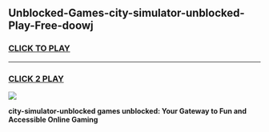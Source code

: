 
## Unblocked-Games-city-simulator-unblocked-Play-Free-doowj
<h3>
<a href="https://premium76.site?title=city-simulator-unblocked&ref=23A">CLICK TO PLAY</a></h3>
<hr>

<h3>
<a href="https://premium76.site?title=city-simulator-unblocked&ref=23A">CLICK 2 PLAY</a>
  
</h3>

<a href="https://premium76.site?title=city-simulator-unblocked&ref=23A"><img src="https://clearcache.store/games.png"></a>


**city-simulator-unblocked games unblocked: Your Gateway to Fun and Accessible Online Gaming**
